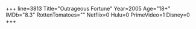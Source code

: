 +++
line=3813
Title="Outrageous Fortune"
Year=2005
Age="18+"
IMDb="8.3"
RottenTomatoes=""
Netflix=0
Hulu=0
PrimeVideo=1
Disney=0
+++

